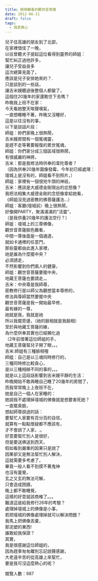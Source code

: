 ```yaml
---
title: 臉相難看的觀世音菩薩
date: 2012-06-21
draft: false
tags:
  - 我若無心
---
```

兒子佳高雄的朋友到了北部，  
在家裡借佳了一晚，  
以往曾聽犬子提起這位看得到靈界的師姐：  
幫忙糾正過他許多，  
讓兒子受益良多  
這次總算見面了，  
應該是兒子安排她來的？.  
只是談到的一些話，  
讓吉米嫂聽過後整個人都變了，  
這個住20幾年的家還敢住下去嗎？  
昨晚我上班不在家：  
今天看她整天唉聲嘆氣，  
一直想睡睡不著，昨晚又沒睡好，  
這是以往沒有的事，  
以下是談話片段：  
師姐：妳們家晚上很熱鬧，  
吉米嫂房間有一個冤魂靈，  
是趕不走等著要報復的累世冤魂，  
師姐：你們家分成三個區域很熱鬧，  
有很威嚴的神將，  
吉米：那是我修法時供奉的韋陀尊者？  
（因為供奉20幾年圖像發霉，今年初已經處理：  
壇城上是沒有的，師姐看不到照片，）  
師姐：家裡有一個很兇牛頭的神祇，  
吉米：應該是大威德金剛現出的忿怒像？  
我把法相集大威德金剛的念怒像拿給她看，  
《師姐沒見過密教的佛菩薩護法…）  
師姐：客廳(壇城前）晚上很熱鬧，  
好像開PARTY，聚滿滿滿的"活靈”，  
（是我供養20幾年的護法空行？）  
師姐：壇城上的三尊佛像，  
觀世音菩薩臉色難看，  
中間一尊後面是一個通道，  
就如卡通裡的任意門，  
那些靈都由此進入家裡，  
祂是誰為什麼擺中央？  
必須請走，  
不然影響到你們兩人的健康，  
師姐：觀世音菩薩要擺中央，  
地藏王菩薩也要請走，。  
吉米：中央尊是我師尊，  
密教修行是以師父為觀想當本尊修的，  
修法與尊師當然要擺中央  
觀世音菩薩是我一開始最早修，  
最有緣的一尊，  
祂就是我，我就是祂  
所以我擺旁邊，（祂的臉相就是我臉相）  
至於與地藏王菩薩的緣，  
為什麼供奉其實也已經顯化過  
（2年前借著這位師姐的手，  
地藏王菩薩幫兒子開了眼，。。  
吉米:師姐有三種臉相喔  
師姐：自己是以三魂同時修行的，  
三種同時修比較貪心，  
是以三種相辦不同的事的，。。  
就是以上這段話影響到吉米嫂平靜的生活：  
昨晚開始不敢再睡自己睡了20幾年的房間了，  
而我常常晚上上夜班不在，  
她是自己一個人在家睡的：  
她說我不處理掉壇城的佛像就是想要害死她？  
一直擺臭臉，  
想起師尊說過的話：  
要幫忙人家要有百分百的自信，  
就算有一點點懷疑都不應該有，  
才不會誤了人家，.。  
好意要幫忙別人是很好，  
但是要送佛送到西天，  
假如看到嚴重的因果只是說了  
因果卻又是無法幫忙別人解決，  
這就需要多考慮了，  
畢竟一般人看不到摸不著鬼神  
也沒有靈覺，  
玄之又玄的無法可解，  
只會造成困摄，  
晚上都不敢睡覺，  
這樣的好意就該商榷了。。。  
難道這是給我修行26年的考驗？  
處理掉壇城上的佛像是小事，  
若把壇城的佛像處理掉就可以解決問題？  
我馬上把佛像丟棄，  
那泥塑的東西!  
誰敢給我保證？  
其實，  
我是很感謝這位師姐的，  
因為趕車匆匆離別忘記說聲感謝，  
大老遠辛苦的從高雄上來幫忙，  
要是我可沒這麼熱心的呢？  

閱覽人數：987